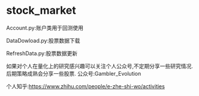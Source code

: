 # stock_market

Account.py:账户类用于回测使用

DataDowload.py:股票数据下载

RefreshData.py:股票数据更新

如果对个人在量化上的研究感兴趣可以关注个人公众号,不定期分享一些研究情况.后期策略成熟会分享一些股票.
公众号:Gambler_Evolution

个人知乎:https://www.zhihu.com/people/e-zhe-shi-wo/activities
